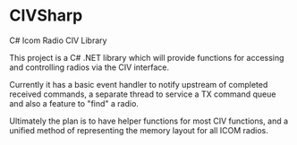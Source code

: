 # CIVSharp
C# Icom Radio CIV Library

This project is a C# .NET library which will provide functions for accessing and controlling radios via the CIV interface.

Currently it has a basic event handler to notify upstream of completed received commands, a separate thread to service a TX command queue and also a feature to "find" a radio.

Ultimately the plan is to have helper functions for most CIV functions, and a unified method of representing the memory layout for all ICOM radios.

